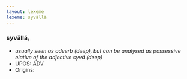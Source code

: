 ```yaml
---
layout: lexeme
lexeme: syvällä
---
```


###  syvällä₁

* _usually seen as adverb (deep), but can be analysed as possessive elative of the adjective *syvä* (deep)_
* UPOS:  ADV
* Origins: 

